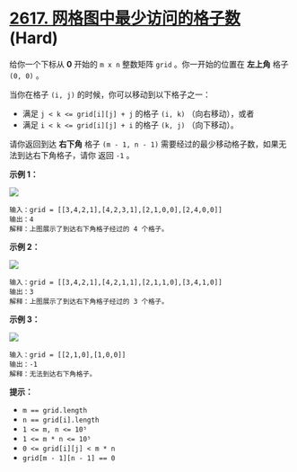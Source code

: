# [2617. 网格图中最少访问的格子数][link] (Hard)

[link]: https://leetcode.cn/problems/minimum-number-of-visited-cells-in-a-grid/

给你一个下标从 **0** 开始的 `m x n` 整数矩阵 `grid` 。你一开始的位置在 **左上角** 格子 `(0, 0)` 。

当你在格子 `(i, j)` 的时候，你可以移动到以下格子之一：

- 满足 `j < k <= grid[i][j] + j` 的格子 `(i, k)` （向右移动），或者
- 满足 `i < k <= grid[i][j] + i` 的格子 `(k, j)` （向下移动）。

请你返回到达 **右下角** 格子 `(m - 1, n - 1)` 需要经过的最少移动格子数，如果无法到达右下角格子，请你
返回 `-1` 。

**示例 1：**

![](https://assets.leetcode.com/uploads/2023/01/25/ex1.png)

```
输入：grid = [[3,4,2,1],[4,2,3,1],[2,1,0,0],[2,4,0,0]]
输出：4
解释：上图展示了到达右下角格子经过的 4 个格子。

```

**示例 2：**

![](https://assets.leetcode.com/uploads/2023/01/25/ex2.png)

```
输入：grid = [[3,4,2,1],[4,2,1,1],[2,1,1,0],[3,4,1,0]]
输出：3
解释：上图展示了到达右下角格子经过的 3 个格子。

```

**示例 3：**

![](https://assets.leetcode.com/uploads/2023/01/26/ex3.png)

```
输入：grid = [[2,1,0],[1,0,0]]
输出：-1
解释：无法到达右下角格子。

```

**提示：**

- `m == grid.length`
- `n == grid[i].length`
- `1 <= m, n <= 10⁵`
- `1 <= m * n <= 10⁵`
- `0 <= grid[i][j] < m * n`
- `grid[m - 1][n - 1] == 0`
